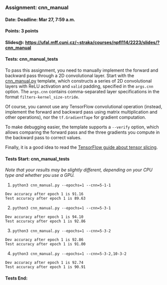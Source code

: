 ### Assignment: cnn_manual
#### Date: Deadline: Mar 27, 7:59 a.m.
#### Points: 3 points
#### Slides@: https://ufal.mff.cuni.cz/~straka/courses/npfl114/2223/slides/?cnn_manual
#### Tests: cnn_manual_tests

To pass this assignment, you need to manually implement the forward and backward
pass through a 2D convolutional layer. Start with the
[cnn_manual.py](https://github.com/ufal/npfl114/tree/master/labs/05/cnn_manual.py)
template, which constructs a series of 2D convolutional layers with ReLU
activation and `valid` padding, specified in the `args.cnn` option.
The `args.cnn` contains comma-separated layer specifications in the format
`filters-kernel_size-stride`.

Of course, you cannot use any TensorFlow convolutional operation (instead,
implement the forward and backward pass using matrix multiplication and other
operations), nor the `tf.GradientTape` for gradient computation.

To make debugging easier, the template supports a `--verify` option, which
allows comparing the forward pass and the three gradients you compute in the
backward pass to correct values.

Finally, it is a good idea to read the
[TensorFlow guide about tensor slicing](https://www.tensorflow.org/guide/tensor_slicing).

#### Tests Start: cnn_manual_tests
_Note that your results may be slightly different, depending on your CPU type and whether you use a GPU._
1. `python3 cnn_manual.py --epochs=1 --cnn=5-1-1`
```
Dev accuracy after epoch 1 is 91.16
Test accuracy after epoch 1 is 89.63
```
2. `python3 cnn_manual.py --epochs=1 --cnn=5-3-1`
```
Dev accuracy after epoch 1 is 94.10
Test accuracy after epoch 1 is 92.86
```
3. `python3 cnn_manual.py --epochs=1 --cnn=5-3-2`
```
Dev accuracy after epoch 1 is 92.86
Test accuracy after epoch 1 is 91.00
```
4. `python3 cnn_manual.py --epochs=1 --cnn=5-3-2,10-3-2`
```
Dev accuracy after epoch 1 is 92.74
Test accuracy after epoch 1 is 90.91
```
#### Tests End:
